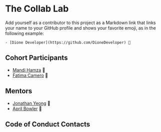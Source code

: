 # The Collab Lab

Add yourself as a contributor to this project as a Markdown link that links your name to your GitHub profile and shows your favorite emoji, as in the following example:

    - [Dione Developer](https://github.com/DioneDeveloper) 💅

## Cohort Participants

- [Mandi Hamza](https://github.com/Mandihamza) 🦄
- [Fatima Camero](https://github.com/timamero) 🍰

## Mentors

- [Jonathan Yeong](https://github.com/jonathanyeong) 🧗
- [April Bowler](https://github.com/abowler2) 🐼

## Code of Conduct Contacts
